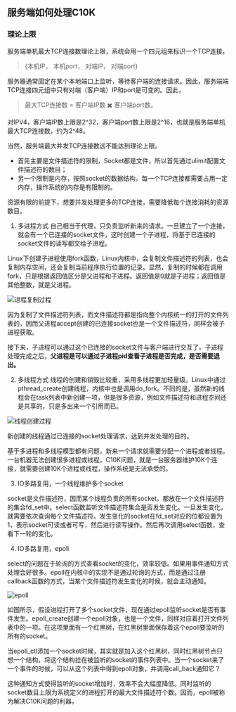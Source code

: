 ## 服务端如何处理C10K
### **理论上限**
服务端单机最大TCP连接数理论上限，系统会用一个四元组来标识一个TCP连接。

> {本机IP， 本机port， 对端IP， 对端port}

服务器通常固定在某个本地端口上监听，等待客户端的连接请求。因此，服务端端TCP连接四元组中只有对端（客户端）IP和port是可变的。因此，

> 最大TCP连接数 = 客户端IP数 ✖️ 客户端port数。

对IPV4，客户端IP数上限是2^32，客户端port数上限是2^16，也就是服务端单机最大TCP连接数，约为2^48。

当然，服务端最大并发TCP连接数远不能达到理论上限。

- 首先主要是文件描述符的限制，Socket都是文件，所以首先通过ulimit配置文件描述符的数目；
- 另一个限制是内存，按照socket的数据结构，每一个TCP连接都需要占用一定内存，操作系统的内存是有限制的。

资源有限的前提下，想要并发处理更多的TCP连接，需要降低每个连接消耗的资源数目。

1. 多进程方式
自己相当于代理，只负责监听新来的请求。一旦建立了一个连接，就会有一个已连接的socket文件，这时创建一个子进程，将基于已连接的socket文件的读写都交给子进程。

Linux下创建子进程使用fork函数，Linux内核中，会复制文件描述符的列表，也会复制内存空间，还会复制当前程序执行位置的记录。显然，复制的时候都在调用fork，只是根据返回值区分是父进程和子进程。返回值是0就是子进程；返回值是其他整数，就是父进程。

![进程复制过程](leanote://file/getImage?fileId=5b40457ec1953f7a13000000)

因为复制了文件描述符列表，而文件描述符都是指向整个内核统一的打开的文件列表的，因而父进程accept创建的已连接socket也是一个文件描述符，同样会被子进程获取。

接下来，子进程可以通过这个已连接的socket文件与客户端进行交互了。子进程处理完成之后，**父进程是可以通过子进程pid查看子进程是否完成，是否需要退出。**

2. 多线程方式
线程的创建和销毁比较重，采用多线程更加轻量级。Linux中通过pthread_create创建线程，内核中也是调用do_fork。不同的是，虽然新的线程会在task列表中新创建一项，但是很多资源，例如文件描述符和进程空间还是共享的，只是多出来一个引用而已。

![线程创建过程](leanote://file/getImage?fileId=5b404788c1953f7a13000001)

新创建的线程通过已连接的socket处理请求，达到并发处理的目的。

基于多进程和多线程模型都有问题，新来一个请求就需要分配一个进程或者线程。一台机器无法创建很多进程或线程，C10K问题，就是一台服务器维护10K个连接，就需要创建10K个进程或线程，操作系统是无法承受的。

3. IO多路复用，一个线程维护多个socket

socket是文件描述符，因而某个线程负责的所有socket，都放在一个文件描述符的集合fd_set中。select函数监听文件描述符集合是否发生变化。一旦发生变化，就需要依次查询每个文件描述符。发生变化的socket在fd_set对应的位都设置为1，表示socket可读或者可写，然后进行读写操作。然后再次调用select函数，查看下一轮的变化。

4. IO多路复用，epoll

select的问题在于轮询的方式查看socket的变化，效率较低。如果用事件通知方式处理会好很多。epoll在内核中的实现不是通过轮询的方式，而是通过注册callback函数的方式，当某个文件描述符发生变化的时候，就会主动通知。

![epoll](leanote://file/getImage?fileId=5b404a81c1953f7a13000002)

如图所示，假设进程打开了多个socket文件，现在通过epoll监听socket是否有事件发生。epoll_create创建一个epoll对象，也是一个文件，同样对应着打开文件列表中的一项。在这项里面有一个红黑树，在红黑树里面保存着这个epoll要监听的所有的socket。

当epoll_ctl添加一个socket时候，其实就是加入这个红黑树，同时红黑树节点只想一个结构，将这个结构挂在被监听的socket的事件列表中。当一个socket来了一个事件的时候，可以从这个列表中得到epoll对象，并调用call_back通知它？

这种通知方式使得监听的socket增加时，效率不会大幅度降低。同时监听的socket数目上限为系统定义的进程打开的最大文件描述符个数。因而，epoll被称为解决C10K问题的利器。
